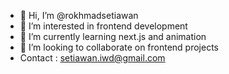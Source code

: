 - 👋 Hi, I’m @rokhmadsetiawan
- 👀 I’m interested in frontend development
- 🌱 I’m currently learning next.js and animation
- 💞️ I’m looking to collaborate on frontend projects
- Contact : setiawan.iwd@gmail.com

<!---
rokhmadsetiawan/rokhmadsetiawan is a ✨ special ✨ repository because its `README.md` (this file) appears on your GitHub profile.
You can click the Preview link to take a look at your changes.
--->
